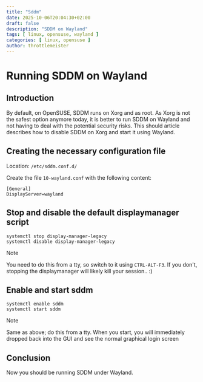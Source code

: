 ```yaml
---
title: "Sddm"
date: 2025-10-06T20:04:30+02:00
draft: false
description: "SDDM on Wayland"
tags: [ linux, opensuse, wayland ]
categories: [ linux, opensuse ]
author: throttlemeister
---
```

# Running SDDM on Wayland

## Introduction

By default, on OpenSUSE, SDDM runs on Xorg and as root. As Xorg is not the safest option anymore today, it is better to run SDDM on Wayland and not having to deal with the potential security risks. This should article describes how to disable SDDM on Xorg and start it using Wayland.

## Creating the necessary configuration file

Location: `/etc/sddm.conf.d/`

Create the file `10-wayland.conf` with the following content:

```
[General]
DisplayServer=wayland
```

## Stop and disable the default displaymanager script

```shell
systemctl stop display-manager-legacy
systemctl disable display-manager-legacy
```

> [!NOTE]
> You need to do this from a tty, so switch to it using `CTRL-ALT-F3`. If you don't, stopping the displaymanager will likely kill your session.. :)

## Enable and start sddm

```shell
systemctl enable sddm
systemctl start sddm
```

> [!NOTE]
> Same as above; do this from a tty. When you start, you will immediately dropped back into the GUI and see the normal graphical login screen

## Conclusion

Now you should be running SDDM under Wayland.
